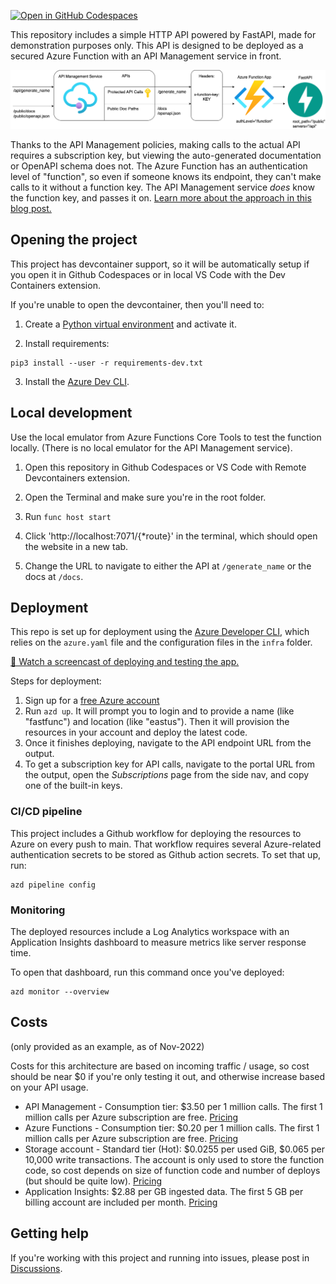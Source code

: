 [![Open in GitHub Codespaces](https://github.com/codespaces/badge.svg)](https://github.com/codespaces/new?hide_repo_select=true&repo=pamelafox%2Ffastapi-azure-function-apim)

This repository includes a simple HTTP API powered by FastAPI, made for demonstration purposes only.
This API is designed to be deployed as a secured Azure Function with an API Management service in front.

![Architecture diagram for API Management Service to Function App to FastAPI](readme_diagram_apim.png)

Thanks to the API Management policies, making calls to the actual API requires a subscription key,
but viewing the auto-generated documentation or OpenAPI schema does not.
The Azure Function has an authentication level of "function",
so even if someone knows its endpoint, they can't make calls to it without a function key.
The API Management service _does_ know the function key, and passes it on.
[Learn more about the approach in this blog post.](http://blog.pamelafox.org/2022/11/fastapi-on-azure-functions-with-azure.html)

## Opening the project

This project has devcontainer support, so it will be automatically setup if you open it in Github Codespaces or in local VS Code with the Dev Containers extension.

If you're unable to open the devcontainer, then you'll need to:

1. Create a [Python virtual environment](https://docs.python.org/3/tutorial/venv.html#creating-virtual-environments) and activate it.

2. Install requirements:

```shell
pip3 install --user -r requirements-dev.txt
```

3. Install the [Azure Dev CLI](https://learn.microsoft.com/azure/developer/azure-developer-cli/install-azd).

## Local development

Use the local emulator from Azure Functions Core Tools to test the function locally.
(There is no local emulator for the API Management service).

1. Open this repository in Github Codespaces or VS Code with Remote Devcontainers extension.


2. Open the Terminal and make sure you're in the root folder.
2. Run `func host start`
3. Click 'http://localhost:7071/{*route}' in the terminal, which should open the website in a new tab.
4. Change the URL to navigate to either the API at `/generate_name` or the docs at `/docs`.

## Deployment

This repo is set up for deployment using the
[Azure Developer CLI](https://learn.microsoft.com/en-us/azure/developer/azure-developer-cli/overview),
which relies on the `azure.yaml` file and the configuration files in the `infra` folder.

[🎥 Watch a screencast of deploying and testing the app.](https://youtu.be/FPyq_aLzmIY)

Steps for deployment:

1. Sign up for a [free Azure account](https://azure.microsoft.com/free/)
2. Run `azd up`. It will prompt you to login and to provide a name (like "fastfunc") and location (like "eastus"). Then it will provision the resources in your account and deploy the latest code.
3. Once it finishes deploying, navigate to the API endpoint URL from the output.
7. To get a subscription key for API calls, navigate to the portal URL from the output, open the _Subscriptions_ page from the side nav, and copy one of the built-in keys.

### CI/CD pipeline

This project includes a Github workflow for deploying the resources to Azure
on every push to main. That workflow requires several Azure-related authentication secrets to be stored as Github action secrets. To set that up, run:

```shell
azd pipeline config
```

### Monitoring

The deployed resources include a Log Analytics workspace with an Application Insights dashboard to measure metrics like server response time.

To open that dashboard, run this command once you've deployed:

```shell
azd monitor --overview
```

## Costs
(only provided as an example, as of Nov-2022)

Costs for this architecture are based on incoming traffic / usage, so cost should be near $0 if you're only testing it out, and otherwise increase based on your API usage.

- API Management - Consumption tier: $3.50 per 1 million calls. The first 1 million calls per Azure subscription are free. [Pricing](https://azure.microsoft.com/pricing/details/api-management/)
- Azure Functions - Consumption tier: $0.20 per 1 million calls. The first 1 million calls per Azure subscription are free. [Pricing](https://azure.microsoft.com/pricing/details/functions/)
- Storage account - Standard tier (Hot): $0.0255 per used GiB, 	$0.065 per 10,000 write transactions. The account is only used to store the function code, so cost depends on size of function code and number of deploys (but should be quite low). [Pricing](https://azure.microsoft.com/pricing/details/storage/files/)
- Application Insights: $2.88 per GB ingested data. The first 5 GB per billing account are included per month. [Pricing](https://azure.microsoft.com/pricing/details/monitor/)


## Getting help

If you're working with this project and running into issues, please post in [Discussions](/discussions).

